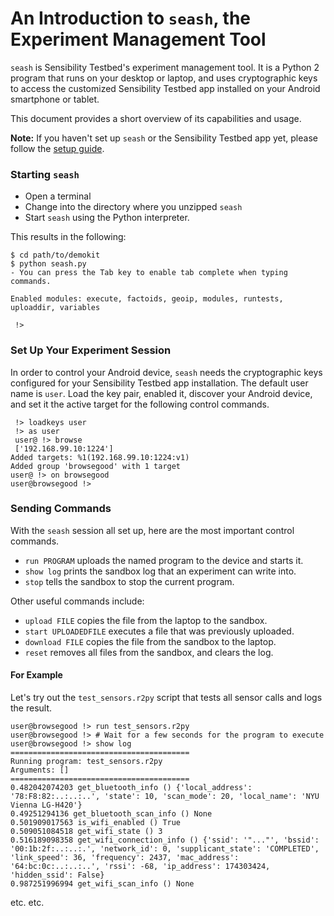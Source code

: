 # An Introduction to `seash`, the Experiment Management Tool

`seash` is Sensibility Testbed's experiment management tool. It is a
Python 2 program that runs on your desktop or laptop, and uses
cryptographic keys to access the customized Sensibility Testbed app
installed on your Android smartphone or tablet.

This document provides a short overview of its capabilities and usage.

**Note:** If you haven't set up `seash` or the Sensibility Testbed app yet, please
follow the [setup guide](Setup.md).



### Starting `seash`

* Open a terminal
* Change into the directory where you unzipped `seash`
* Start `seash` using the Python interpreter.

This results in the following:

```
$ cd path/to/demokit
$ python seash.py
- You can press the Tab key to enable tab complete when typing commands.

Enabled modules: execute, factoids, geoip, modules, runtests, uploaddir, variables 

 !> 
```



### Set Up Your Experiment Session

In order to control your Android device, `seash` needs the cryptographic
keys configured for your Sensibility Testbed app installation. The default
user name is `user`. Load the key pair, enabled it, discover your Android
device, and set it the active target for the following control commands.
```
 !> loadkeys user
 !> as user
 user@ !> browse
 ['192.168.99.10:1224']
Added targets: %1(192.168.99.10:1224:v1)
Added group 'browsegood' with 1 target
user@ !> on browsegood 
user@browsegood !> 
```



### Sending Commands

With the `seash` session all set up, here are the most important control
commands.

* `run PROGRAM` uploads the named program to the device and starts it.
* `show log` prints the sandbox log that an experiment can write into.
* `stop` tells the sandbox to stop the current program.

Other useful commands include:

* `upload FILE` copies the file from the laptop to the sandbox.
* `start UPLOADEDFILE` executes a file that was previously uploaded.
* `download FILE` copies the file from the sandbox to the laptop.
* `reset` removes all files from the sandbox, and clears the log.

#### For Example

Let's try out the `test_sensors.r2py` script that tests all sensor calls
and logs the result.

```
user@browsegood !> run test_sensors.r2py
user@browsegood !> # Wait for a few seconds for the program to execute
user@browsegood !> show log
========================================
Running program: test_sensors.r2py
Arguments: []
========================================
0.482042074203 get_bluetooth_info () {'local_address': '78:F8:82:..:..:..', 'state': 10, 'scan_mode': 20, 'local_name': 'NYU Vienna LG-H420'} 
0.49251294136 get_bluetooth_scan_info () None 
0.501909017563 is_wifi_enabled () True 
0.509051084518 get_wifi_state () 3 
0.516189098358 get_wifi_connection_info () {'ssid': '"..."', 'bssid': '00:1b:2f:..:..:.', 'network_id': 0, 'supplicant_state': 'COMPLETED', 'link_speed': 36, 'frequency': 2437, 'mac_address': '64:bc:0c:..:..:..', 'rssi': -68, 'ip_address': 174303424, 'hidden_ssid': False} 
0.987251996994 get_wifi_scan_info () None
```
etc. etc.
